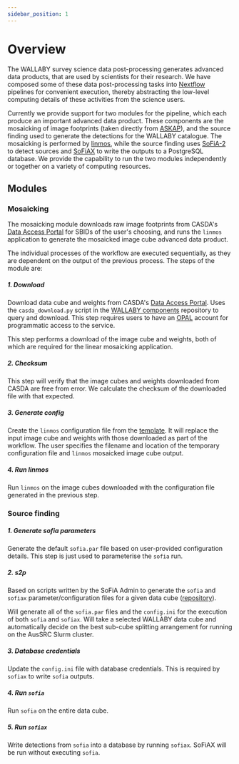 ```yaml
---
sidebar_position: 1
---
```


# Overview

The WALLABY survey science data post-processing generates advanced data products, that are used by scientists for their research. We have composed some of these data post-processing tasks into [Nextflow](https://www.nextflow.io/) pipelines for convenient execution, thereby abstracting the low-level computing details of these activities from the science users.

Currently we provide support for two modules for the pipeline, which each produce an important advanced data product. These components are the mosaicking of image footprints (taken directly from [ASKAP](https://www.atnf.csiro.au/projects/askap/index.html)), and the source finding used to generate the detections for the WALLABY catalogue. The mosaicking is performed by [linmos](https://www.atnf.csiro.au/computing/software/askapsoft/sdp/docs/current/calim/linmos.html), while the source finding uses [SoFiA-2](https://github.com/SoFiA-Admin/SoFiA-2) to detect sources and [SoFiAX](https://github.com/AusSRC/SoFiAX) to write the outputs to a PostgreSQL database. We provide the capability to run the two modules independently or together on a variety of computing resources.

## Modules

### Mosaicking

The mosaicking module downloads raw image footprints from CASDA's [Data Access Portal](https://data.csiro.au/collections/domain/casdaObservation/search/) for SBIDs of the user's choosing, and runs the `linmos` application to generate the mosaicked image cube advanced data product.

The individual processes of the workflow are executed sequentially, as they are dependent on the output of the previous process. The steps of the module are:

##### 1. Download

Download data cube and weights from CASDA's [Data Access Portal](https://data.csiro.au/collections/domain/casdaObservation/search/). Uses the `casda_download.py` script in the [WALLABY components](https://github.com/AusSRC/WALLABY_components) repository to query and download. This step requires users to have an [OPAL](https://opal.atnf.csiro.au/) account for programmatic access to the service. 

This step performs a download of the image cube and weights, both of which are required for the linear mosaicking application.

##### 2. Checksum

This step will verify that the image cubes and weights downloaded from CASDA are free from error. We calculate the checksum of the downloaded file with that expected.

##### 3. Generate config

Create the `linmos` configuration file from the [template](https://github.com/AusSRC/WALLABY_components/blob/main/generate_linmos_config.py). It will replace the input image cube and weights with those downloaded as part of the workflow. The user specifies the filename and location of the temporary configuration file and `linmos` mosaicked image cube output.

##### 4. Run linmos

Run `linmos` on the image cubes downloaded with the configuration file generated in the previous step.

### Source finding

##### 1. Generate sofia parameters

Generate the default `sofia.par` file based on user-provided configuration details. This step is just used to parameterise the `sofia` run.

##### 2. s2p

Based on scripts written by the SoFiA Admin to generate the `sofia` and `sofiax` parameter/configuration files for a given data cube ([repository](https://github.com/SoFiA-Admin/s2p_setup)).

Will generate all of the `sofia.par` files and the `config.ini` for the execution of both `sofia` and `sofiax`. Will take a selected WALLABY data cube and automatically decide on the best sub-cube splitting arrangement for running on the AusSRC Slurm cluster.

##### 3. Database credentials

Update the `config.ini` file with database credentials. This is required by `sofiax` to write `sofia` outputs.

##### 4. Run `sofia`

Run `sofia` on the entire data cube. 

##### 5. Run `sofiax`

Write detections from `sofia` into a database by running `sofiax`. SoFiAX will be run without executing `sofia`.